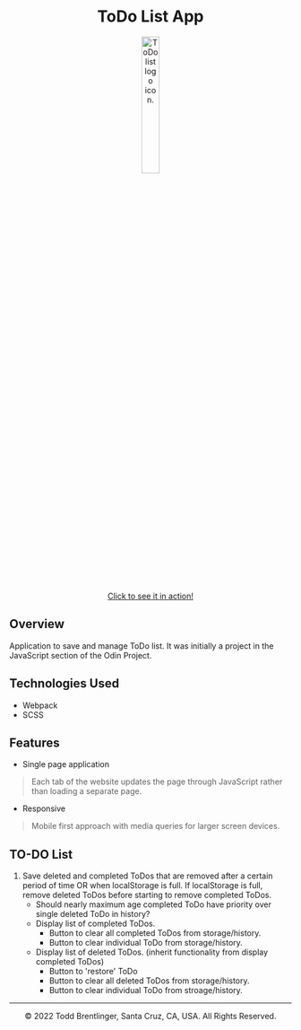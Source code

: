 <h1 align="center">ToDo List App</h1>

<p align="center">
    <a href="https://toddbrentlinger.github.io/odin-project-todo-list/">
        <img src="https://toddbrentlinger.github.io/odin-project-todo-list/favicon/android-chrome-192x192.png" width="25%" alt="ToDo list logo icon."/>
        <div align="center">Click to see it in action!</div>
    </a>
</p>

## Overview

Application to save and manage ToDo list. It was initially a project in the JavaScript section of the Odin Project.

## Technologies Used

- Webpack
- SCSS

## Features

- Single page application

> Each tab of the website updates the page through JavaScript rather than loading a separate page.

- Responsive

> Mobile first approach with media queries for larger screen devices.

## TO-DO List

1. Save deleted and completed ToDos that are removed after a certain period of time OR when localStorage 
is full. If localStorage is full, remove deleted ToDos before starting to remove completed ToDos.
    - Should nearly maximum age completed ToDo have priority over single deleted ToDo in history?
    - Display list of completed ToDos.
        - Button to clear all completed ToDos from storage/history.
        - Button to clear individual ToDo from storage/history.
    - Display list of deleted ToDos. (inherit functionality from display completed ToDos)
        - Button to 'restore' ToDo
        - Button to clear all deleted ToDos from storage/history.
        - Button to clear individual ToDo from stroage/history.

- - -
<p align="center">© 2022 Todd Brentlinger, Santa Cruz, CA, USA. All Rights Reserved.</p>